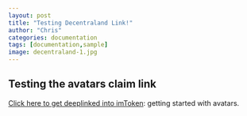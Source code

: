 ```yaml
---
layout: post
title: "Testing Decentraland Link!"
author: "Chris"
categories: documentation
tags: [documentation,sample]
image: decentraland-1.jpg
---
```



## Testing the avatars claim link

[Click here to get deeplinked into imToken](imtokenv2://navigate/DappView?url=https://claim.decentraland.org): getting started with avatars.

